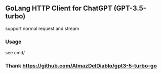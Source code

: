 ## GoLang HTTP Client for ChatGPT (GPT-3.5-turbo)

support normal request and stream

### Usage

see cmd/

### Thank https://github.com/AlmazDelDiablo/gpt3-5-turbo-go
